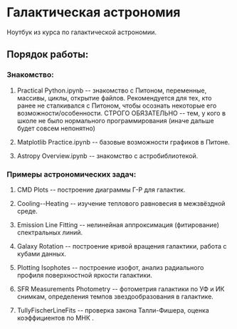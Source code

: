 #  Галактическая астрономия
Ноутбук из курса по галактической астрономии.

## Порядок работы:

### Знакомство:

1. Practical Python.ipynb -- знакомство с Питоном, переменные, массивы, циклы, открытие файлов. Рекомендуется для тех, кто ранее не сталкивался с Питоном, чтобы осознать некоторые его возможности/особенности. СТРОГО ОБЯЗАТЕЛЬНО -- тем, у кого в школе не было нормального программирования (иначе дальше будет совсем непонятно)

2. Matplotlib Practice.ipynb -- базовые возможности графиков в Питоне.

3. Astropy Overview.ipynb -- знакомство с астробиблиотекой.

### Примеры астрономических задач:

1. CMD Plots -- построение диаграммы Г-Р для галактик.

2. Cooling--Heating -- изучение теплового равновесия в межзвёздной среде.

3. Emission Line Fitting -- нелинейная аппроксимация (фитирование) спектральных линий. 

4. Galaxy Rotation -- построение кривой вращения галактики, работа с кубами данных. 

5. Plotting Isophotes -- построение изофот, анализ радиального профиля поверхностной яркости галактики.

6. SFR Measurements Photometry -- фотометрия галактики по УФ и ИК снимкам, определения темпов звездообразования в галактике.

7. TullyFischerLineFits -- проверка закона Талли-Фишера, оценка коэффициентов по МНК
.



